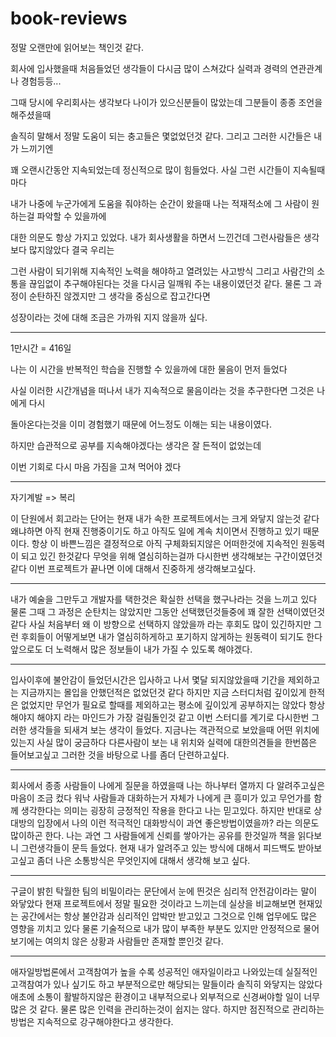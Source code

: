 # book-reviews



정말 오랜만에 읽어보는 책인것 같다. 

 

회사에 입사했을때 처음들었던 생각들이 다시금 많이 스쳐갔다 실력과 경력의 연관관계나 경험등등...

그때 당시에 우리회사는 생각보다 나이가 있으신분들이 많았는데 그분들이 종종 조언을 해주셨을때

솔직히 말해서 정말 도움이 되는 충고들은 몇없었던것 같다. 그리고 그러한 시간들은 내가 느끼기엔 

꽤 오랜시간동안 지속되었는데 정신적으로 많이 힘들었다. 사실 그런 시간들이 지속될때마다 

내가 나중에 누군가에게 도움을 줘야하는 순간이 왔을때 나는 적재적소에 그 사람이 원하는걸 파악할 수 있을까에 

대한 의문도 항상 가지고 있었다. 내가 회사생활을 하면서 느낀건데 그런사람들은 생각보다 많지않았다 결국 우리는

그런 사람이 되기위해 지속적인 노력을 해야하고 열려있는 사고방식 그리고 사람간의 소통을 끊임없이 추구해야된다는 것을 다시금 일깨워 주는 내용이였던것 같다. 물론 그 과정이 순탄하진 않겠지만 그 생각을 중심으로 잡고간다면 

성장이라는 것에 대해 조금은 가까워 지지 않을까 싶다.  

***

1만시간 = 416일 

나는 이 시간을 반복적인 학습을 진행할 수 있을까에 대한 물음이 먼저 들었다

사실 이러한 시간개념을 떠나서 내가 지속적으로 물음이라는 것을 추구한다면 그것은 나에게 다시 

돌아온다는것을 이미 경험했기 때문에 어느정도 이해는 되는 내용이였다. 

하지만 습관적으로 공부를 지속해야겠다는 생각은 잘 든적이 없었는데 

이번 기회로 다시 마음 가짐을 고쳐 먹어야 겠다

***

자기계발 => 복리 

이 단원에서 회고라는 단어는 현재 내가 속한 프로젝트에서는 크게 와닿지 않는것 같다 
왜냐하면 아직 현재 진행중이기도 하고 아직도 일에 계속 치이면서 진행하고 있기 때문이다. 
항상 이 바쁜느낌은 결정적으로 아직 구체화되지않은 어떠한것에 지속적인 원동력이 되고 있긴 한것같다 
무엇을 위해 열심히하는걸까 다시한번 생각해보는 구간이였던것 같다 
이번 프로젝트가 끝나면 이에 대해서 진중하게 생각해보고싶다. 

*** 

내가 예술을 그만두고 개발자를 택한것은 확실한 선택을 했구나라는 것을 느끼고 있다 
물론 그때 그 과정은 순탄치는 않았지만 그동안 선택했던것들중에 꽤 잘한 선택이였던것 같다 
사실 처음부터 왜 이 방향으로 선택하지 않았을까 라는 후회도 많이 있긴하지만 
그런 후회들이 어떻게보면 내가 열심히하게하고 포기하지 않게하는 원동력이 되기도 한다 
앞으로도 더 노력해서 많은 정보들이 내가 가질 수 있도록 해야겠다. 


***

입사이후에 불안감이 들었던시간은 입사하고 나서 몇달 되지않았을때 기간을 제외하고는 지금까지는 몰입을 안했던적은 없었던것 같다 
하지만 지금 스터디처럼 깊이있게 한적은 없었지만 무언가 필요로 할때를 제외하고는 평소에 깊이있게 공부하지는 않았다 
항상 해야지 해야지 라는 마인드가 가장 걸림돌인것 같고 이번 스터디를 계기로 다시한번 그러한 생각들을 되새겨 보는 생각이 들었다.
지금나는 객관적으로 보았을때 어떤 위치에 있는지 사실 많이 궁금하다 다른사람이 보는 내 위치와 실력에 대한의견들을 
한번쯤은 들어보고싶고 그러한 것을 바탕으로 나를 좀더 단련하고싶다.

***

회사에서 종종 사람들이 나에게 질문을 하였을때 나는 하나부터 열까지 다 알려주고싶은 마음이 조금 컸다 
워낙 사람들과 대화하는거 자체가 나에게 큰 흥미가 있고 무언가를 함께 생각한다는 의미는 굉장히 긍정적인 작용을 한다고 나는 믿고있다. 
하지만 반대로 상대방의 입장에서 나의 이런 적극적인 대화방식이 과연 좋은방법이였을까? 라는 의문도 많이하곤 한다. 
나는 과연 그 사람들에게 신뢰를 쌓아가는 공유를 한것일까 책을 읽다보니 그런생각들이 문득 들었다. 
현재 내가 알려주고 있는 방식에 대해서 피드백도 받아보고싶고 좀더 나은 소통방식은 무엇인지에 대해서 생각해 보고 싶다.


*** 

구글이 밝힌 탁월한 팀의 비밀이라는 문단에서 눈에 띈것은 심리적 안전감이라는 말이 와닿았다 
현재 프로젝트에서 정말 필요한 것이라고 느끼는데 실상을 비교해보면 현재있는 공간에서는 항상 
불안감과 심리적인 압박만 받고있고 그것으로 인해 업무에도 많은 영향을 끼치고 있다 
물론 기술적으로 내가 많이 부족한 부분도 있지만 안정적으로 물어보기에는 여의치 않은 상황과 
사람들만 존재할 뿐인것 같다.

***

애자일방법론에서 고객참여가 높을 수록 성공적인 애자일이라고 나와있는데 실질적인 고객참여가 있나 싶기도 하고
부분적으로만 해당되는 말들이라 솔직히 와닿지는 않았다 애초에 소통이 활발하지않은 환경이고 
내부적으로나 외부적으로 신경써야할 일이 너무 많은 것 같다. 물론 많은 인력을 관리하는것이 쉽지는 않다.
하지만 점진적으로 관리하는 방법은 지속적으로 강구해야한다고 생각한다. 
